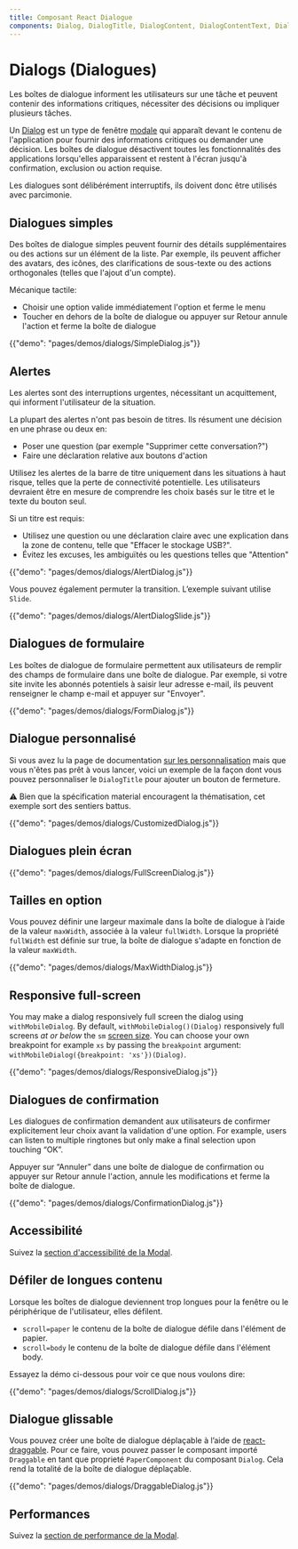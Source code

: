 ```yaml
---
title: Composant React Dialogue
components: Dialog, DialogTitle, DialogContent, DialogContentText, DialogActions, Slide
---
```


# Dialogs (Dialogues)

<p class="description">Les boîtes de dialogue informent les utilisateurs sur une tâche et peuvent contenir des informations critiques, nécessiter des décisions ou impliquer plusieurs tâches.</p>

Un [Dialog](https://material.io/design/components/dialogs.html) est un type de fenêtre [modale](/utils/modal/) qui apparaît devant le contenu de l'application pour fournir des informations critiques ou demander une décision. Les boîtes de dialogue désactivent toutes les fonctionnalités des applications lorsqu'elles apparaissent et restent à l'écran jusqu'à confirmation, exclusion ou action requise.

Les dialogues sont délibérément interruptifs, ils doivent donc être utilisés avec parcimonie.

## Dialogues simples

Des boîtes de dialogue simples peuvent fournir des détails supplémentaires ou des actions sur un élément de la liste. Par exemple, ils peuvent afficher des avatars, des icônes, des clarifications de sous-texte ou des actions orthogonales (telles que l'ajout d'un compte).

Mécanique tactile:

- Choisir une option valide immédiatement l'option et ferme le menu
- Toucher en dehors de la boîte de dialogue ou appuyer sur Retour annule l'action et ferme la boîte de dialogue

{{"demo": "pages/demos/dialogs/SimpleDialog.js"}}

## Alertes

Les alertes sont des interruptions urgentes, nécessitant un acquittement, qui informent l'utilisateur de la situation.

La plupart des alertes n'ont pas besoin de titres. Ils résument une décision en une phrase ou deux en:

- Poser une question (par exemple "Supprimer cette conversation?")
- Faire une déclaration relative aux boutons d'action

Utilisez les alertes de la barre de titre uniquement dans les situations à haut risque, telles que la perte de connectivité potentielle. Les utilisateurs devraient être en mesure de comprendre les choix basés sur le titre et le texte du bouton seul.

Si un titre est requis:

- Utilisez une question ou une déclaration claire avec une explication dans la zone de contenu, telle que "Effacer le stockage USB?".
- Évitez les excuses, les ambiguïtés ou les questions telles que "Attention"

{{"demo": "pages/demos/dialogs/AlertDialog.js"}}

Vous pouvez également permuter la transition. L’exemple suivant utilise `Slide`.

{{"demo": "pages/demos/dialogs/AlertDialogSlide.js"}}

## Dialogues de formulaire

Les boîtes de dialogue de formulaire permettent aux utilisateurs de remplir des champs de formulaire dans une boîte de dialogue. Par exemple, si votre site invite les abonnés potentiels à saisir leur adresse e-mail, ils peuvent renseigner le champ e-mail et appuyer sur "Envoyer".

{{"demo": "pages/demos/dialogs/FormDialog.js"}}

## Dialogue personnalisé

Si vous avez lu la page de documentation [sur les personnalisation](/customization/overrides/) mais que vous n'êtes pas prêt à vous lancer, voici un exemple de la façon dont vous pouvez personnaliser le `DialogTitle` pour ajouter un bouton de fermeture.

⚠️ Bien que la spécification material encouragent la thématisation, cet exemple sort des sentiers battus.

{{"demo": "pages/demos/dialogs/CustomizedDialog.js"}}

## Dialogues plein écran

{{"demo": "pages/demos/dialogs/FullScreenDialog.js"}}

## Tailles en option

Vous pouvez définir une largeur maximale dans la boîte de dialogue à l’aide de la valeur `maxWidth`, associée à la valeur `fullWidth`. Lorsque la propriété `fullWidth` est définie sur true, la boîte de dialogue s'adapte en fonction de la valeur `maxWidth`.

{{"demo": "pages/demos/dialogs/MaxWidthDialog.js"}}

## Responsive full-screen

You may make a dialog responsively full screen the dialog using `withMobileDialog`. By default, `withMobileDialog()(Dialog)` responsively full screens _at or below_ the `sm` [screen size](/layout/basics/). You can choose your own breakpoint for example `xs` by passing the `breakpoint` argument: `withMobileDialog({breakpoint: 'xs'})(Dialog)`.

{{"demo": "pages/demos/dialogs/ResponsiveDialog.js"}}

## Dialogues de confirmation

Les dialogues de confirmation demandent aux utilisateurs de confirmer explicitement leur choix avant la validation d'une option. For example, users can listen to multiple ringtones but only make a final selection upon touching “OK”.

Appuyer sur “Annuler” dans une boîte de dialogue de confirmation ou appuyer sur Retour annule l'action, annule les modifications et ferme la boîte de dialogue.

{{"demo": "pages/demos/dialogs/ConfirmationDialog.js"}}

## Accessibilité

Suivez la [section d'accessibilité de la Modal](/utils/modal/#accessibility).

## Défiler de longues contenu

Lorsque les boîtes de dialogue deviennent trop longues pour la fenêtre ou le périphérique de l'utilisateur, elles défilent.

- `scroll=paper` le contenu de la boîte de dialogue défile dans l'élément de papier.
- `scroll=body` le contenu de la boîte de dialogue défile dans l'élément body.

Essayez la démo ci-dessous pour voir ce que nous voulons dire:

{{"demo": "pages/demos/dialogs/ScrollDialog.js"}}

## Dialogue glissable

Vous pouvez créer une boîte de dialogue déplaçable à l’aide de [react-draggable](https://github.com/mzabriskie/react-draggable). Pour ce faire, vous pouvez passer le composant importé `Draggable` en tant que proprieté `PaperComponent` du composant `Dialog`. Cela rend la totalité de la boîte de dialogue déplaçable.

{{"demo": "pages/demos/dialogs/DraggableDialog.js"}}

## Performances

Suivez la [section de performance de la Modal](/utils/modal/#performance).
